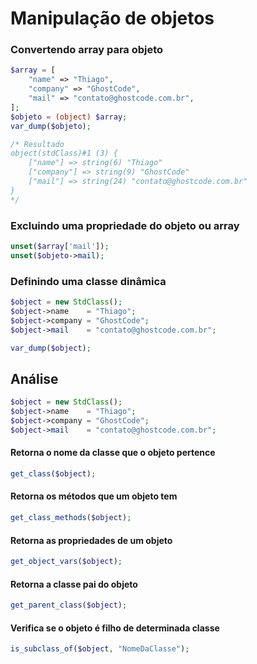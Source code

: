 # Manipulação de objetos
### Convertendo array para objeto
```php
$array = [
	"name" => "Thiago",
	"company" => "GhostCode",
	"mail" => "contato@ghostcode.com.br",
];
$objeto = (object) $array;
var_dump($objeto);

/* Resultado
object(stdClass)#1 (3) {
	["name"] => string(6) "Thiago"
	["company"] => string(9) "GhostCode"
	["mail"] => string(24) "contato@ghostcode.com.br"
}
*/
```

### Excluindo uma propriedade do objeto ou array
```php
unset($array['mail']);
unset($objeto->mail);
```

### Definindo uma classe dinâmica
```php
$object = new StdClass();
$object->name    = "Thiago";
$object->company = "GhostCode";
$object->mail    = "contato@ghostcode.com.br";

var_dump($object);
```

## Análise
```php
$object = new StdClass();
$object->name    = "Thiago";
$object->company = "GhostCode";
$object->mail    = "contato@ghostcode.com.br";
```

#### Retorna o nome da classe que o objeto pertence
```php
get_class($object);
```

#### Retorna os métodos que um objeto tem
```php
get_class_methods($object);
```

#### Retorna as propriedades de um objeto
```php
get_object_vars($object);
```

#### Retorna a classe pai do objeto
```php
get_parent_class($object);
```

#### Verifica se o objeto é filho de determinada classe
```php
is_subclass_of($object, "NomeDaClasse");
```
<!--stackedit_data:
eyJoaXN0b3J5IjpbMTM0ODEwMjIyMCwxNDkwMDgwOTk5LC00Mj
k0OTMzMzUsMTcyMTkyMTIxMywxMDc4Nzk4OTNdfQ==
-->